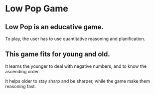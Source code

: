 # Low Pop Game

## Low Pop is an educative game. 

To play, the user has to use quantitative reasoning and planification.

## This game fits for young and old.

It learns the younger to deal with negative numbers, and to know the ascending order.

It helps older to stay sharp and be sharper, while the game make them reasoning fast.
